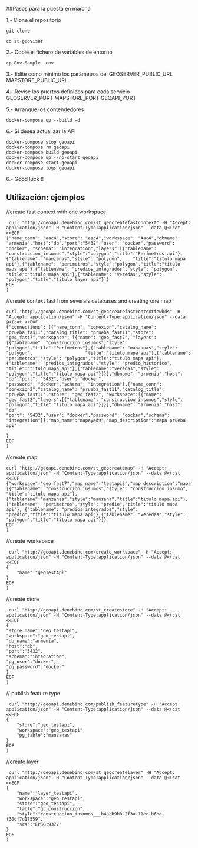 ##Pasos para la puesta en marcha

1.- Clone el repositorio

    git clone

    cd st-geovisor

2.- Copie el fichero de variables de entorno 

    cp Env-Sample .env

3.- Edite como minimo los parámetros del 
    GEOSERVER_PUBLIC_URL 
    MAPSTORE_PUBLIC_URL

4.- Revise los puertos definidos para cada servicio    
    GEOSERVER_PORT
    MAPSTORE_PORT
    GEOAPI_PORT

5.- Arranque los contendedores

    docker-compose up --build -d

6.- Si desea actualizar la API

    docker-compose stop geoapi
    docker-compose rm geoapi
    docker-compose build geoapi
    docker-compose up --no-start geoapi
    docker-compose start geoapi
    docker-compose logs geoapi


6.- Good luck !!


## Utilización: ejemplos 


//create fast context with one workspace
```
 curl "http://geoapi.denebinc.com/st_geocreatefastcontext" -H "Accept: application/json" -H "Content-Type:application/json" --data @<(cat <<EOF
{"name_conn": "aac4","store": "aac4","workspace": "Aac4","dbname": "armenia","host":"db","port":"5432","user": "docker","password": "docker", "schema": "integration","layers":[{"tablename": "construccion_insumos","style":"polygon","title":"Perímetros api"},{"tablename": "manzanas","style": "polygon",    "title":"titulo mapa api"},{"tablename": "perimetros","style":"polygon","title":"titulo mapa api"},{"tablename": "predios_integrados","style": "polygon",    "title":"titulo mapa api"},{"tablename": "veredas","style": "polygon","title":"titulo layer api"}]}
EOF
)
```


//create context fast from severals databases and creating one map
```
curl "http://geoapi.denebinc.com/st_geocreatefastcontextfewbds" -H "Accept: application/json" -H "Content-Type:application/json" --data @<(cat <<EOF
{"connections": [{"name_conn": "conexion","catalog_name": "prueba_fas11","catalog_title": "prueba_fast11","store": "geo_fast7","workspace": [{"name": "geo_fast7", "layers":[{"tablename": "construccion_insumos","style": "polygon","title":"Perímetros"},{"tablename": "manzanas","style": "polygon",                    "title":"titulo mapa api"},{"tablename": "perimetros","style": "polygon","title":"titulo mapa api"},{"tablename": "predios_integrados","style": "predio_historico",    "title":"titulo mapa api"},{"tablename":"veredas","style": "polygon","title":"titulo mapa api"}]}],"dbname": "armenia","host": "db","port": "5432","user": "docker",
"password": "docker","schema": "integration"},{"name_conn": "conexion2","catalog_name": "prueba_fast11","catalog_title": "prueba_fast11","store": "geo_fast2", "workspace":[{"name": "geo_fast2","layers":[{"tablename": "construccion_insumos","style": "polygon","title":"titulo mapa api"}]}],"dbname": "armenia","host": "db",
"port": "5432","user": "docker","password": "docker","schema": "integration"}],"map_name":"mapayad9","map_description":"mapa prueba api"

}
EOF
)
```

//create map
```
curl "http://geoapi.denebinc.com/st_geocreatemap" -H "Accept: application/json" -H "Content-Type:application/json" --data @<(cat <<EOF
{"workspace":"geo_fast7","map_name":"testapi3","map_description":"mapa","layers":[{"tablename": "construccion_insumos","style": "construccion_insumo",    "title":"titulo mapa api"},{"tablename":"manzanas","style":"manzana","title":"titulo mapa api"},{"tablename": "perimetros","style": "predio","title":"titulo mapa api"}, {"tablename": "predios_integrados","style": "predio","title":"titulo mapa api"},{"tablename": "veredas","style": "polygon","title":"titulo mapa api"}]}
EOF
)
```

 //create workspace

```
 curl "http://geoapi.denebinc.com/create_workspace" -H "Accept: application/json" -H "Content-Type:application/json" --data @<(cat <<EOF
{
    "name":"geoTestApi"
}
EOF
)
````

//create store

```
 curl "http://geoapi.denebinc.com/st_createstore" -H "Accept: application/json" -H "Content-Type:application/json" --data @<(cat <<EOF
{
"store_name":"geo_testapi",
"workspace":"geo_testapi",
"db_name":"armenia",
"host":"db",
"port":"5432",
"schema":"integration",
"pg_user":"docker",
"pg_password":"docker"
}
EOF
)
````


// publish feature type
```
 curl "http://geoapi.denebinc.com/publish_featuretype" -H "Accept: application/json" -H "Content-Type:application/json" --data @<(cat <<EOF
{
    "store":"geo_testapi",
    "workspace":"geo_testapi",
    "pg_table":"manzanas"
}
EOF
)
```

//create layer
```
 curl "http://geoapi.denebinc.com/st_geocreatelayer" -H "Accept: application/json" -H "Content-Type:application/json" --data @<(cat <<EOF
{
    "name":"layer_testapi",
    "workspace":"geo_testapi",
    "store":"geo_testapi",
    "table":"gc_construccion",
    "style":"construccion_insumos___b4acb9b0-2f3a-11ec-b6ba-f30df7d17559",
    "srs":"EPSG:9377"
}
EOF
)
```